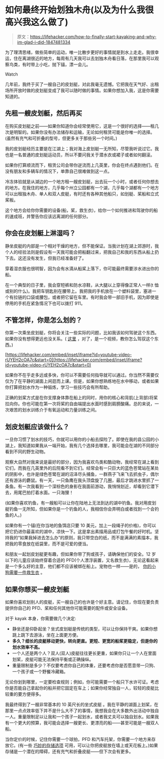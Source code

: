 # 如何最终开始划独木舟(以及为什么我很高兴我这么做了)

> 原文：<https://lifehacker.com/how-to-finally-start-kayaking-and-why-im-glad-i-did-1847481334>

为了理清思绪，做些简单的运动，唯一比散步更好的事情就是到水上走走。我很幸运，住在离湖很近的地方，每周有几天我可以去划独木舟看日落，在那里我可以观察鸟类，有时带上小吃，抛下锚，漂一会儿。

Watch

几年前，我终于买了一艘自己的皮划艇，对此我毫无遗憾。它把我在天气好、出租场所开放时做的皮划艇变成了我可以随时做的事情。如果你想加入我，这是你需要知道的。

## 先租一艘皮划艇，然后再买

在购买皮划艇之前——如果你知道你会经常使用它，这是一个很好的选择——租几次是明智的。如果你没有办法储存和运输，无论如何租赁可能是你唯一的选择。(虽然有充气和可折叠的型号，但更多关于那些另一个时间。)

我的皮划艇经历主要是在江湖上；我对海上皮划艇一无所知，尽管我听说过它。我也是一名普通的皮划艇运动员，所以不要问我关于潜水衣或裙子或者如何翻滚。

如果你打算顺流而下，租赁公司会带你逆流而上几英里，你会在终点遇到他们。在没有朋友和多辆车的情况下，单靠自己很难做到这一点。

冷冻体验就是从湖边的一个地方租一艘皮划艇，出去玩一个小时，或者任何你想去的地方。在我住的地方，几乎每个州立公园都有一个湖，几乎每个湖都有一个地方可以出租独木舟、单人和双人皮艇，有时还有各种其他船只，如划艇、桨船和立式桨板。

这个地方会给你你需要的设备(船，桨，救生衣)，给你一个如何推进和驾驶你的船的速成班，并警告你应该远离湖的任何部分。

## 你会在皮划艇上淋湿吗？

静坐皮艇的内部是一个相对干燥的地方，但不能保证。当我计划在湖上郊游时，我个人的经验法则是假设有一天我可能会把船翻过来，把我自己和我的东西从船上扔下去。这还没有发生，但我已经准备好了。

穿着湿衣服也很明智，因为会有水滴从船桨上落下，你可能最终需要涉水进出你的船。

在一个典型的日子里，我会穿短裤和防水凉鞋，从大腿以上穿得像正常人一样(t 恤或别的什么)。我把车钥匙别在腰带上。我把我的手机放在一个塑料袋里，塞进一个有拉链的口袋或腰包，或者把它留在车里。有时我会带一部旧手机，因为即使是停用的手机在紧急情况下也可以拨打 911。

## 不管怎样，你是怎么划的？

你第一次乘坐皮划艇，你将会关注一些实际的问题，比如我该如何驾驶这个东西。如果你没有想得更远也没关系。( [这里](https://www.youtube.com/watch?v=rUYEH2cOA7c) ，对了，是一个视频，教你怎么驾驭这个东西。)

 [https://lifehacker.com/embed/inset/iframe?id=youtube-video-rUYEH2cOA7c&start=0](https://lifehacker.com/embed/inset/iframe?id=youtube-video-rUYEH2cOA7c&start=0) 

如果你不在乎走多远或多快，你可以不需要任何指导就可以通过。你当然不需要仅仅为了在平静的湖面上闲逛而上课。但是，如果你想熟练地在水中移动，或者如果你打算把划水作为一种锻炼，学习一些技巧会有所帮助。

正确的划桨方式是在你支撑身体靠在船上的同时，用你的核心和背肌(上背部)将桨拉向你。你也可能在第一次将桨的自由端提出水面时感到肩膀酸痛。总的来说，一次艰苦的划水训练介于有氧运动和力量训练之间。

## 划皮划艇应该做什么？

一旦你习惯了划水的技巧，你就可以用你的小船去探险了。即使在我的县公园的小湖上，我知道如果我从一端开始，我有几个选择去哪里，我可能会在湖的不同部分看到不同的野生动物。

观察大自然对我来说是最好的部分，因为我喜欢鸟类和酷动物，我经常在湖上看到它们，而我在几英里外的后院看不到它们。经常会有一只巨大的蓝色苍鹭站在某处的阴影中，也许是绿色苍鹭在湖的沼泽尽头捕鱼，一群燕子飞来飞去抓虫子，偶尔还有游泳的麝鼠。有一天，一只鱼鹰在我头顶盘旋了几圈，最后才跳进水里抓了一条鱼。有一次我看到一个深棕色的身影在我面前游动，我悄悄划近，却看到它潜下去，用尾巴拍打着水面。一只海狸！

(如果你喜欢钓鱼，有一艘船可以让你在陆地上无法到达的湖中钓鱼。我对用皮划艇钓鱼一无所知，但如果你是一个钓鱼的人，我相信你会弄明白或者找到一个会钓鱼的人。)

如果你有一个锚(在你当地的鱼饵店只要 10 美元，加上一段绳子的价格)，你可以把它扔进你最喜欢的湖中，凉快一下。这是拿出素描用品或打包午餐的好时机。坚持我的“如果我掉进去怎么办”的原则，我只带空白的纸，而不是满满的素描本，我把我的零食放在纸袋里，而不是可爱的便当。

和朋友一起划皮划艇更有趣，但如果你带了狗或孩子，请确保他们的安全。12 岁以下的儿童应该始终穿着合适的 PFD(个人漂浮装置，又名救生衣)，无论这看起来是一个多么好的主意，他们都不应该被绑在船上。宠物也一样——是的， [你的小狗需要一件救生衣](https://www.akc.org/expert-advice/lifestyle/why-your-dog-needs-a-dog-life-jacket/) 。

## 如果你想买一艘皮划艇

如果你喜欢划别人的皮艇，买一艘自己的也许是个好主意。请记住，你现在要负责提供你自己的 PFD、桨和任何其他你可能需要的配件或安全设备。

对于 kayak 本身，你需要做几个决定:

*   静坐还是仰卧起坐？坐式皮划艇是传统的类型，可以让你保持干爽。如果你想跳上跳下去游泳，坐在上面更方便。
*   **多久？细长的皮艇移动更快，转向更直。更短、更宽的船桨更稳定，但是你的划水效率不高。**
*   一个人还是两个人？双人(双人)皮艇往往更长更重，如果你只让一个人在里面划桨，皮艇可能无法保持平衡或正确操纵。
*   重量限制是多少？不仅要考虑你自己的体重，还要考虑你是否愿意带一只狗、一个孩子或一个野餐冷藏箱。

无论你划到哪里，一定要检查规则；例如，你可能需要一个船只下水许可证。考虑你是否能自己拿起你的船并把它固定在车上；如果你经常独自一人，较轻的皮艇比较重的要方便得多。

我最终得到了一艘非常基本的 10 英尺长的坐式皮艇 。我在平静的湖面上划桨，在那里一点点效率低下并不是什么大不了的事情，我想我会在大多数外出活动中独自一人。重量限制足以让我和一个孩子一起划水，或者我丈夫可以独自划水。如果我有一个更大的预算，我可能会选择一艘更长、更漂亮的船——甚至可能是一艘双人船。

当你定价的时候，记住你需要一个球拍，PFD 和汽车托架，你需要一个地方来存放它。(有一些 [巧妙的存储选项](https://organyzedu.com/best-kayak-storage/) 可用，可以让你把皮艇放在墙上或天花板上。)如果存储是一个潜在的障碍，还有充气和折叠皮艇——但下次会有更多。